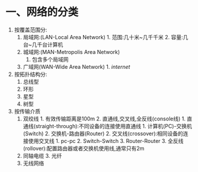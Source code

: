 # 一、网络的分类
1. 按覆盖范围分:
   1. 局域网:(LAN-Local Area Network)
		   1. 范围:几十米~几千千米
		   2. 容量:几台~几千台计算机
	 2. 城域网:(MAN-Metropolis Area Network)
		   1. 包含多个局域网
   3. 广域网(WAN-Wide Area Network)
		   1. *internet*
2. 按拓扑结构分:
	 1. 总线型
	 2. 环形
	 3. 星型
	 4. 树型
3. 按传输介质
	  1. 双绞线
			  	1. 有效传输距离是100m
			  	2. 直通线,交叉线,全反线(console线)
				  	1. 直通线(straight-through):不同设备的连接使用直通线
						1. 计算机(PC)-交换机(Switch)
						2. 交换机-路由器(Router)
			 2. 交叉线(crossover):相同设备的连接使用交叉线
						1. pc-pc
						2. Switch-Switch
						3. Router-Router
					3. 全反线(rollover):配置路由器或者交换机使用线,通常只有2m
	  2. 同轴电缆
		3. 光纤
	  4. 无线网络
